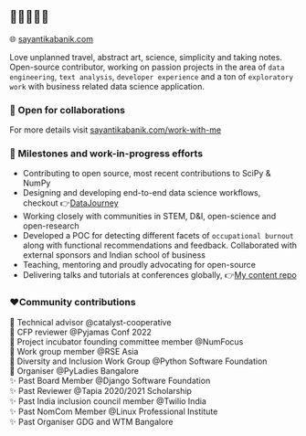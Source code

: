 ## 👋🏽👩🏽‍💻

🌐 [sayantikabanik.com](https://www.sayantikabanik.com)

Love unplanned travel, abstract art, science, simplicity and taking notes. Open-source contributor, working on passion projects in the area of `data engineering`, `text analysis`, `developer experience` and a ton of `exploratory work` with business related data science application.

### 🤝 Open for collaborations

For more details visit [sayantikabanik.com/work-with-me](https://www.sayantikabanik.com/work-with-me)

### 📌 Milestones and work-in-progress efforts
- Contributing to open source, most recent contributions to SciPy & NumPy
- Designing and developing end-to-end data science workflows, checkout 👉[DataJourney](https://github.com/sayantikabanik/DataJourney)
- Working closely with communities in STEM, D&I, open-science and open-research
- Developed a POC for detecting different facets of `occupational burnout` along with functional recommendations and feedback.
  Collaborated with external sponsors and Indian school of business
- Teaching, mentoring and proudly advocating for open-source
- Delivering talks and tutorials at conferences globally, 👉[My content repo](https://github.com/sayantikabanik/presentations_conferences)

### ❤️Community contributions

🌟 Technical advisor @catalyst-cooperative\
🌟 CFP reviewer @Pyjamas Conf 2022\
🌟 Project incubator founding committee member @NumFocus\
🌟 Work group member @RSE Asia\
🌟 Diversity and Inclusion Work Group @Python Software Foundation\
🌟 Organiser @PyLadies Bangalore\
✨ Past Board Member @Django Software Foundation\
✨ Past Reviewer @Tapia 2020/2021 Scholarship\
✨ Past India inclusion council member @Twilio India\
✨ Past NomCom Member @Linux Professional Institute\
✨ Past Organiser GDG and WTM Bangalore
